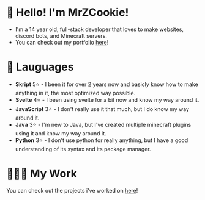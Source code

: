 # 👋 Hello! I'm MrZCookie!

- I'm a 14 year old, full-stack developer that loves to make websites, discord bots, and Minecraft servers.
- You can check out my portfolio [here](https://mrzcookie.com/)!

# 📄 Lauguages

- **Skript** 5⭐ - I been it for over 2 years now and basicly know how to make anything in it, the most optimized way possible.
- **Svelte** 4⭐ - I been using svelte for a bit now and know my way around it.
- **JavaScript** 3⭐ - I don't really use it that much, but I do know my way around it.
- **Java** 3⭐ - I'm new to Java, but I've created multiple minecraft plugins using it and know my way around it.
- **Python** 3⭐ - I don't use python for really anything, but I have a good understanding of its syntax and its package manager.

# 👨🏼‍💻 My Work
You can check out the projects i've worked on [here](https://mrzcookie.com/projects)!
